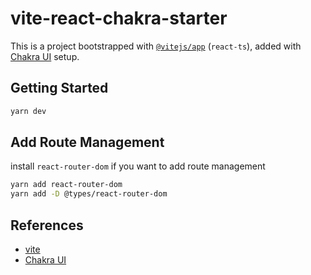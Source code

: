 # vite-react-chakra-starter

This is a project bootstrapped with [`@vitejs/app`](https://vitejs.dev/guide/#scaffolding-your-first-vite-project) (`react-ts`), added with [Chakra UI](https://chakra-ui.com) setup.

## Getting Started

```bash
yarn dev
```
## Add Route Management

install `react-router-dom` if you want to add route management

```bash
yarn add react-router-dom
yarn add -D @types/react-router-dom
```

## References
- [vite](https://vitejs.dev)
- [Chakra UI](https://chakra-ui.com/)
